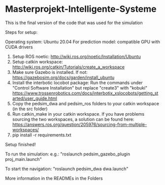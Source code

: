 # Masterprojekt-Intelligente-Systeme

This is the final version of the code that was used for the simulation


Steps for setup:

Operating system: Ubuntu 20.04
For prediction model: compatible GPU with CUDA drivers

1. Setup ROS noetic: http://wiki.ros.org/noetic/Installation/Ubuntu
2. Setup catkin workspace: http://wiki.ros.org/catkin/Tutorials/create_a_workspace
3. Make sure Gazebo is installed. If not: https://gazebosim.org/docs/garden/install_ubuntu
4. Install the interbotic locobot package: Run the commands under "Control Software Installation" but replace "create3" with "kobuki"
  https://www.trossenrobotics.com/docs/interbotix_xslocobots/getting_started/user_guide.html
5. Copy the pedsim_dwa and pedsim_ros folders to your catkin workspace (in the src folder)
6. Run catkin_make in your catkin workspace. If you have problems sourcing the two workspaces, a solution can be found here: https://answers.ros.org/question/205976/sourcing-from-multiple-workspaces/
7. pip install -r requirements.txt

Setup finished!

To run the simulation:
e.g.: "roslaunch pedsim_gazebo_plugin proj_main.launch"

To start the navigation:
"roslaunch pedsim_dwa dwa.launch"

More information in the READMEs in the Folders
  
